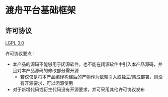 渡舟平台基础框架
======================================

## 许可协议

[LGPL 3.0](./LICENSE)

许可协议要点：
- 本产品的源码不能够用于闭源软件，也不能在闭源软件中引入本产品源码，并且对本产品源码的修改部分需开源
  - 若仅仅是将本产品编译构建后的产物作为依赖引入或独立/集成部署，则没有开源要求，可以闭源使用
- 对于新增代码或衍生代码没有开源要求，并可采用其他许可协议发布
